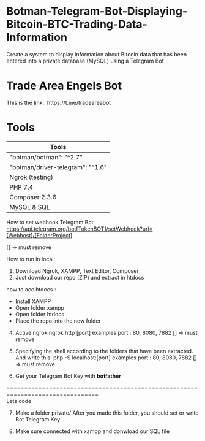 # Botman-Telegram-Bot-Displaying-Bitcoin-BTC-Trading-Data-Information
Create a system to display information about Bitcoin data that has been entered into a private database (MySQL) using a Telegram Bot

<h1> Trade Area Engels Bot </h1>
This is the link : https://t.me/tradeareabot

<h1>Tools</h1>
<table>
  <thead>
    <tr>
      <th>Tools</th>
    </tr>
  </thead>
  <tbody>
    <tr>
      <td>"botman/botman": "^2.7"</td>
    </tr>
    <tr>
      <td>"botman/driver-telegram": "^1.6"</td>
    </tr>
    <tr>
      <td>Ngrok (testing)</td>
    </tr>
    <tr>
      <td>PHP 7.4</td>
    </tr>
    <tr>
      <td>Composer 2.3.6</td>
    </tr>
    <tr>
      <td>MySQL & SQL</td>
    </tr>
  </tbody>
</table>


How to set webhook Telegram Bot:
https://api.telegram.org/bot[TokenBOT]/setWebhook?url=[Webhost]/[FolderProject]

[] => must remove

How to run in local:
1) Download Ngrok, XAMPP, Text Editor, Composer
2) Just download our repo (ZIP) and extract in htdocs

how to acc htdocs :
- Install XAMPP
- Open folder xampp
- Open folder htdocs
- Place the repo into the new folder

4) Active ngrok 
ngrok http [port] 
examples port : 80, 8080, 7882
[] => must remove

5) Specifying the shell according to the folders that have been extracted. And write this:
php -S localhost:[port]
examples port : 80, 8080, 7882
[] => must remove

6) Get your Telegram Bot Key with <b>botfather</b>

================================================================================<br>
Lets code

7) Make a folder private/
After you made this folder, you should set or write Bot Telegram Key

8) Make sure connected with xampp and donwload our SQL file
